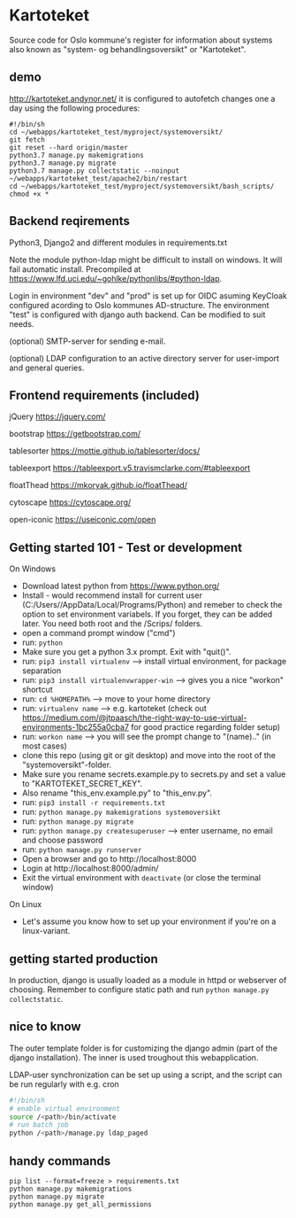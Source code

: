 # Kartoteket

Source code for Oslo kommune's register for information about systems
also known as "system- og behandlingsoversikt" or "Kartoteket".

## demo
http://kartoteket.andynor.net/
it is configured to autofetch changes one a day using the following procedures:
```
#!/bin/sh
cd ~/webapps/kartoteket_test/myproject/systemoversikt/
git fetch
git reset --hard origin/master
python3.7 manage.py makemigrations
python3.7 manage.py migrate
python3.7 manage.py collectstatic --noinput
~/webapps/kartoteket_test/apache2/bin/restart
cd ~/webapps/kartoteket_test/myproject/systemoversikt/bash_scripts/
chmod +x *
```


## Backend reqirements
Python3, Django2 and different modules in requirements.txt

Note the module python-ldap might be difficult to install on windows. It will fail automatic install. Precompiled at https://www.lfd.uci.edu/~gohlke/pythonlibs/#python-ldap.

Login in environment "dev" and "prod" is set up for OIDC asuming KeyCloak configured acording to Oslo kommunes AD-structure. The environment "test" is configured with django auth backend. Can be modified to suit needs.

(optional) SMTP-server for sending e-mail.

(optional) LDAP configuration to an active directory server for user-import and general queries.

## Frontend requirements (included)
jQuery https://jquery.com/

bootstrap https://getbootstrap.com/

tablesorter https://mottie.github.io/tablesorter/docs/

tableexport https://tableexport.v5.travismclarke.com/#tableexport

floatThead https://mkoryak.github.io/floatThead/

cytoscape https://cytoscape.org/

open-iconic https://useiconic.com/open



## Getting started 101 - Test or development
On Windows
* Download latest python from https://www.python.org/
* Install - would recommend install for current user (C:/Users/<user>/AppData/Local/Programs/Python) and remeber to check the option to set environment variabels. If you forget, they can be added later. You need both root and the /Scrips/ folders.
* open a command prompt window ("cmd")
* run: ```python```
* Make sure you get a python 3.x prompt. Exit with "quit()".
* run: ```pip3 install virtualenv``` --> install virtual environment, for package separation
* run: ```pip3 install virtualenvwrapper-win``` --> gives you a nice "workon" shortcut
* run: ```cd %HOMEPATH%``` --> move to your home directory
* run: ```virtualenv name``` --> e.g. kartoteket (check out https://medium.com/@jtpaasch/the-right-way-to-use-virtual-environments-1bc255a0cba7 for good practice regarding folder setup)
* run: ```workon name``` --> you will see the prompt change to "(name).." (in most cases)
* clone this repo (using git or git desktop) and move into the root of the "systemoversikt"-folder.
* Make sure you rename secrets.example.py to secrets.py and set a value to "KARTOTEKET_SECRET_KEY".
* Also rename "this_env.example.py" to "this_env.py".
* run: ```pip3 install -r requirements.txt```
* run: ```python manage.py makemigrations systemoversikt```
* run: ```python manage.py migrate```
* run: ```python manage.py createsuperuser``` --> enter username, no email and choose password
* run: ```python manage.py runserver```
* Open a browser and go to http://localhost:8000
* Login at http://localhost:8000/admin/
* Exit the virtual environment with ```deactivate``` (or close the terminal window)

On Linux
* Let's assume you know how to set up your environment if you're on a linux-variant.

## getting started production
In production, django is usually loaded as a module in httpd or webserver of choosing.
Remember to configure static path and run ```python manage.py collectstatic```.


## nice to know
The outer template folder is for customizing the django admin (part of the django installation). The inner is used troughout this webapplication.

LDAP-user synchronization can be set up using a script, and the script can be run regularly with e.g. cron

``` bash
#!/bin/sh
# enable virtual environment
source /<path>/bin/activate
# run batch job
python /<path>/manage.py ldap_paged
```

## handy commands
```
pip list --format=freeze > requirements.txt
python manage.py makemigrations
python manage.py migrate
python manage.py get_all_permissions
```
